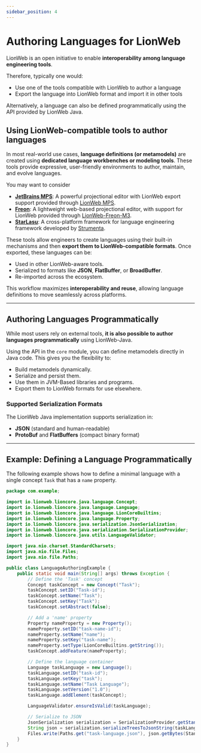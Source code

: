 ```yaml
---
sidebar_position: 4
---
```


# Authoring Languages for LionWeb

LionWeb is an open initiative to enable **interoperability among language engineering tools**. 

Therefore, typically one would:
* Use one of the tools compatible with LionWeb to author a language
* Export the language into LionWeb format and import it in other tools

Alternatively, a language can also be defined programmatically using the API provided by LionWeb Java.

## Using LionWeb-compatible tools to author languages

In most real-world use cases, **language definitions (or metamodels)** are created using **dedicated language workbenches or modeling tools**. These tools provide expressive, user-friendly environments to author, maintain, and evolve languages.

You may want to consider

- [**JetBrains MPS**](https://www.jetbrains.com/mps/): A powerful projectional editor with LionWeb export support provided through [LionWeb MPS](http://github.com/lionweb-io/lionweb-mps).
- [**Freon**](https://www.freon4dsl.dev/): A lightweight web-based projectional editor, with support for LionWeb provided through [LionWeb-Freon-M3](https://github.com/LionWeb-io/lionweb-freon-m3).
- [**StarLasu**](https://starlasu.strumenta.com/): A cross-platform framework for language engineering framework developed by [Strumenta](https://strumenta.com).

These tools allow engineers to create languages using their built-in mechanisms and then **export them to LionWeb-compatible formats**. Once exported, these languages can be:

- Used in other LionWeb-aware tools.
- Serialized to formats like **JSON**, **FlatBuffer**, or **BroadBuffer**.
- Re-imported across the ecosystem.

This workflow maximizes **interoperability and reuse**, allowing language definitions to move seamlessly across platforms.

---

## Authoring Languages Programmatically

While most users rely on external tools, **it is also possible to author languages programmatically** using LionWeb-Java.

Using the API in the `core` module, you can define metamodels directly in Java code. This gives you the flexibility to:

- Build metamodels dynamically.
- Serialize and persist them.
- Use them in JVM-Based libraries and programs.
- Export them to LionWeb formats for use elsewhere.

### Supported Serialization Formats

The LionWeb Java implementation supports serialization in:

- **JSON** (standard and human-readable)
- **ProtoBuf** and **FlatBuffers** (compact binary format)

---

## Example: Defining a Language Programmatically

The following example shows how to define a minimal language with a single concept `Task` that has a `name` property.

```java
package com.example;

import io.lionweb.lioncore.java.language.Concept;
import io.lionweb.lioncore.java.language.Language;
import io.lionweb.lioncore.java.language.LionCoreBuiltins;
import io.lionweb.lioncore.java.language.Property;
import io.lionweb.lioncore.java.serialization.JsonSerialization;
import io.lionweb.lioncore.java.serialization.SerializationProvider;
import io.lionweb.lioncore.java.utils.LanguageValidator;

import java.nio.charset.StandardCharsets;
import java.nio.file.Files;
import java.nio.file.Paths;

public class LanguageAuthoringExample {
    public static void main(String[] args) throws Exception {
        // Define the 'Task' concept
        Concept taskConcept = new Concept("Task");
        taskConcept.setID("Task-id");
        taskConcept.setName("Task");
        taskConcept.setKey("Task");
        taskConcept.setAbstract(false);

        // Add a 'name' property
        Property nameProperty = new Property();
        nameProperty.setID("task-name-id");
        nameProperty.setName("name");
        nameProperty.setKey("task-name");
        nameProperty.setType(LionCoreBuiltins.getString());
        taskConcept.addFeature(nameProperty);

        // Define the language container
        Language taskLanguage = new Language();
        taskLanguage.setID("task-id");
        taskLanguage.setKey("task");
        taskLanguage.setName("Task Language");
        taskLanguage.setVersion("1.0");
        taskLanguage.addElement(taskConcept);

        LanguageValidator.ensureIsValid(taskLanguage);

        // Serialize to JSON
        JsonSerialization serialization = SerializationProvider.getStandardJsonSerialization();
        String json = serialization.serializeTreesToJsonString(taskLanguage);
        Files.write(Paths.get("task-language.json"), json.getBytes(StandardCharsets.UTF_8));
    }
}
```
